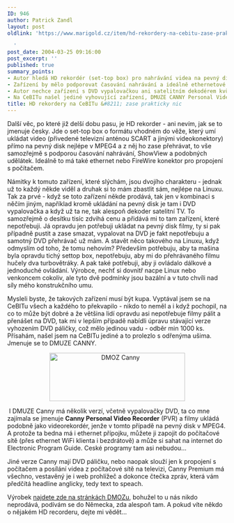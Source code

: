 ```yaml
---
ID: 946
author: Patrick Zandl
layout: post
oldlink: 'https://www.marigold.cz/item/hd-rekordery-na-cebitu-zase-prakticky-nic

  '
post_date: 2004-03-25 09:16:00
post_excerpt: ''
published: true
summary_points:
- Autor hledá HD rekordér (set-top box) pro nahrávání videa na pevný disk.
- Zařízení by mělo podporovat časování nahrávání a ideálně ethernetové připojení.
- Autor nechce zařízení s DVD vypalovačkou ani satelitním dekodérem kvůli ceně.
- Na CeBITu našel jediné vyhovující zařízení, DMUZE CANNY Personal Video Recorder.
title: HD rekordery na CeBITu &#8211; zase prakticky nic
---
```


<p>
Další věc, po které již delší dobu pasu, je HD rekorder - ani nevím, jak se to jmenuje česky. Jde o set-top box o formátu vhodném do věže, který umí ukládat video (přivedené televizní anténou SCART a jinými videokonektory) přímo na pevný disk nejlépe v MPEG4&#160;a z něj ho zase přehrávat, to vše samozřejmě s podporou časování nahrávání, ShowView a podobných udělátek. Ideálně to má také ethernet nebo FireWire konektor pro propojení s počítačem. </p>

<p>
Námitky k tomuto zařízení, které slýchám, jsou dvojího charakteru - jednak už to každý někde viděl a druhak si to mám zbastlit sám, nejlépe na Linuxu. Tak za prvé - když se toto zařízení někde prodává, tak jen v kombinaci s něčím jiným, například kromě ukládání na pevný disk je tam i DVD vypalovačka a když už ta ne, tak alespoň dekoder satelitní TV. To samozřejmě o desítku tisíc zdvihá cenu a přidává mi to tam zařízení, které nepotřebuji. Já opravdu jen potřebuji ukládat na pevný disk filmy, ty si pak případně pustit a zase smazat, vypalovat na DVD je fakt nepotřebuju a samotný DVD přehrávač už mám. A stavět něco takového na Linuxu, když odmyslím od toho, že tomu nehovím? Především potřebuju, aby ta mašina byla opravdu tichý settop box, nepotřebuju, aby mi do přehrávaného filmu hučely dva turbovětráky. A pak také potřebuji, aby ji ovládalo dálkové a jednoduché ovládání. Výrobce, nechť si dovnitř nacpe Linux nebo venkoncem cokoliv, ale tyto dvě podmínky jsou bazální a v tuto chvíli nad síly mého konstrukčního umu. </p>

<p>
Mysleli byste, že takových zařízení musí být kupa. Vyptával jsem se na CeBITu všech a každého to překvapilo - nikdo to neměl a i když pochopil, na co to může být dobré a že většina lidí opravdu asi nepotřebuje filmy pálit a přenášet na DVD, tak mi v lepším případě nabídli úpravu stávající verze vyhozením DVD páličky, což mělo jedinou vadu - odběr min 1000 ks. Přísahám, našel jsem na CeBITu jediné a to prolezlo s odřenýma ušima. Jmenuje se to DMUZE CANNY. </p>

<P align=center><IMG height=111 alt="DMOZ Canny" src="/wp-content/uploads/dmoz-canny.jpg" width=311></p>

<p>
&#160;I DMUZE Canny má několik verzí, včetně vypalovačky DVD, ta co mne zajímala se jmenuje <STRONG>Canny Personal Video Recorder</STRONG> (PVR) a filmy ukládá podobně jako videorekordér, jenže v tomto případě na pevný disk v MPEG4. A protože ta bedna má i ethernet přípojku, můžete ji zapojit do počítačové sítě (přes ethernet WiFi klienta i bezdrátově) a může si sahat na internet do Electronic Program Guide. Ceské programy tam asi nebudou... </p>

<p>
Jiné verze Canny mají DVD páličku, nebo naopak slouží jen k propojení s počítačem a posílání videa z počítačové sítě na televizi, Canny Premium má všechno, vestavěný je i web prohlížeč a dokonce čtečka zpráv, která vám předčítá headline anglicky, tedy text to speach. </p>

<p>
Výrobek <A href="http://www.dmuze.com/product/canny_en.php" target=_blank>najdete zde na stránkách DMOZu</A>, bohužel to u nás nikdo neprodává, podívám se do Německa, zda alespoň tam. A pokud víte někdo o nějakém HD recorderu, dejte mi vědět...</p>
